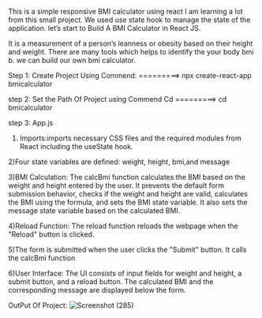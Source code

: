 This is a simple responsive BMI calculator using react  I am learning a lot from this small project. We used use state hook to manage the state of the application. let’s start to Build A BMI Calculator in React JS.

It is a measurement of a person’s leanness or obesity based on their height and weight. There are many tools which helps to identify the your body bmi b. we can build our own bmi calculator.


Step 1:
Create Project Using Commend:
=========>   npx create-react-app bmicalculator

step 2:
Set the Path  Of Project using Commend Cd
=========>   cd bmicalculator


step 3:
App.js

1) Imports:imports necessary CSS files and the required modules from React including the useState hook.

2)Four state variables are defined: weight, height, bmi,and message

3)BMI Calculation: The calcBmi function calculates the BMI based on the weight and height entered by the user. It prevents the default form submission behavior, checks if the weight and height are valid, calculates the BMI using the formula, and sets the BMI state variable. It also sets the message state variable based on the calculated BMI.

4)Reload Function: The reload function reloads the webpage when the "Reload" button is clicked.

5)The form is submitted when the user clicks the "Submit" button. It calls the calcBmi function

6)User Interface: The UI consists of input fields for weight and height, a submit button, and a reload button. The calculated BMI and the corresponding message are displayed below the form.




OutPut Of Project:
![Screenshot (285)](https://github.com/arunak7887/BMI-Project/assets/85956491/2637d568-d638-4979-915f-eb9a2354fbb9)


